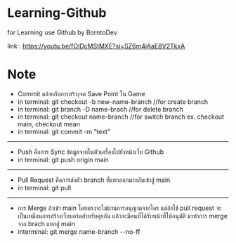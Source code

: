 # Learning-Github
for Learning use Github by BorntoDev

link : https://youtu.be/fOlDcMStMXE?si=SZ6m4jAaE8V2TkxA

# Note
- Commit คล้ายกับการสร้างุจด Save Point ใน Game
- in terminal: git checkout -b new-name-branch //for create branch
- in terminal: git branch -D name-brach //for delete branch
- in terminal: git checkout name-branch //for switch branch ex. checkout main, checkout mean
- in terminal: git commit -m "text"

---

- Push คือการ Sync ข้อมูลจากในตัวเครื่องไปยังหน้าเว็บ Github
- in terminal: git push origin main

---

- Pull Request คือการส่งตัว branch ที่แยกออกมากลับเข้าสู่ main
- in terminal: git pull

---

- การ Merge ถ้าเข้า main โดยตรงจะไม่ผ่านการอนุญาตจากใคร แต่ถ้าใช้ pull request จะเป็นเหมือนการสร้างเว็บบอร์ดสำหรับคุยกัน แล้วจะมีคนที่ได้รับหน้าที่ให้อนุมัติ มาทำการ merge จาก brach แยกสู่ main
- interminal: git merge name-branch --no-ff